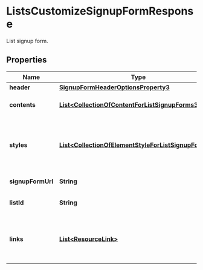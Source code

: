 

# ListsCustomizeSignupFormResponse

List signup form.

## Properties

| Name | Type | Description | Notes |
|------------ | ------------- | ------------- | -------------|
|**header** | [**SignupFormHeaderOptionsProperty3**](SignupFormHeaderOptionsProperty3.md) |  |  [optional] |
|**contents** | [**List&lt;CollectionOfContentForListSignupForms3&gt;**](CollectionOfContentForListSignupForms3.md) | The signup form body content. |  [optional] |
|**styles** | [**List&lt;CollectionOfElementStyleForListSignupForms3&gt;**](CollectionOfElementStyleForListSignupForms3.md) | An array of objects, each representing an element style for the signup form. |  [optional] |
|**signupFormUrl** | **String** | Signup form URL. |  [optional] |
|**listId** | **String** | The signup form&#39;s list id. |  [optional] [readonly] |
|**links** | [**List&lt;ResourceLink&gt;**](ResourceLink.md) | A list of link types and descriptions for the API schema documents. |  [optional] [readonly] |



